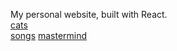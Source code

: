 My personal website, built with React.  
[cats](https://dankinsley.com/cats)  
[songs](https://dankinsley.com/songs)
[mastermind](https://dankinsley.com/mastermind)  
